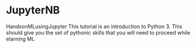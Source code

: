# JupyterNB
HandsonMLusingJupyter
This tutorial is an introduction to Python 3. This should give you the set of pythonic skills that you will need to proceed while elarning ML
